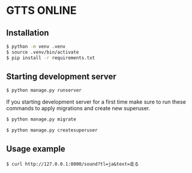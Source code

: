 # GTTS ONLINE

## Installation

```bash
$ python -m venv .venv
$ source .venv/bin/activate
$ pip install -r requirements.txt
```

## Starting development server


```bash
$ python manage.py runserver 
```

If you starting development server for a first time make sure to run these commands to apply migrations and create new superuser.

```bash
$ python manage.py migrate 
```
```bash
$ python manage.py createsuperuser 
```

## Usage example 

`$ curl http://127.0.0.1:8000/sound?tl=ja&text=走る`

